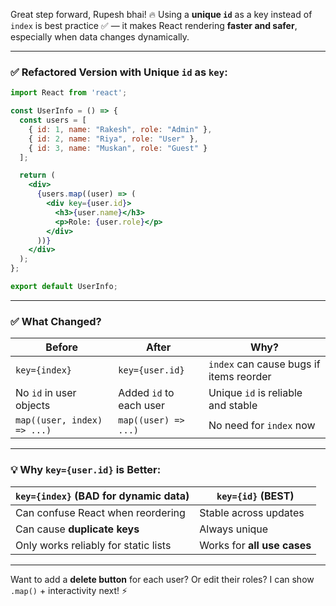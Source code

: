Great step forward, Rupesh bhai! 🔥
Using a **unique `id`** as a key instead of `index` is best practice ✅ — it makes React rendering **faster and safer**, especially when data changes dynamically.

---

### ✅ Refactored Version with Unique `id` as `key`:

```jsx
import React from 'react';

const UserInfo = () => {
  const users = [
    { id: 1, name: "Rakesh", role: "Admin" },
    { id: 2, name: "Riya", role: "User" },
    { id: 3, name: "Muskan", role: "Guest" }
  ];

  return (
    <div>
      {users.map((user) => (
        <div key={user.id}>
          <h3>{user.name}</h3>
          <p>Role: {user.role}</p>
        </div>
      ))}
    </div>
  );
};

export default UserInfo;
```

---

### ✅ What Changed?

| Before                      | After                   | Why?                                    |
| --------------------------- | ----------------------- | --------------------------------------- |
| `key={index}`               | `key={user.id}`         | `index` can cause bugs if items reorder |
| No `id` in user objects     | Added `id` to each user | Unique `id` is reliable and stable      |
| `map((user, index) => ...)` | `map((user) => ...)`    | No need for `index` now                 |

---

### 💡 Why `key={user.id}` is Better:

| `key={index}` (BAD for dynamic data) | `key={id}` (BEST)           |
| ------------------------------------ | --------------------------- |
| Can confuse React when reordering    | Stable across updates       |
| Can cause **duplicate keys**         | Always unique               |
| Only works reliably for static lists | Works for **all use cases** |

---

Want to add a **delete button** for each user? Or edit their roles? I can show `.map()` + interactivity next! ⚡
